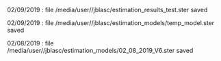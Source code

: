 02/09/2019 : file /media/user//jblasc/estimation_results_test.ster saved
02/09/2019 : file /media/user//jblasc/estimation_models/temp_model.ster saved
02/08/2019 : file /media/user//jblasc/estimation_models/02_08_2019_V6.ster saved